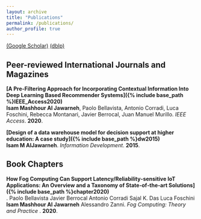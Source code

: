 ```yaml
---
layout: archive
title: "Publications"
permalink: /publications/
author_profile: true
---
```

[(Google Scholar)](https://scholar.google.com/citations?user=hv5C-NIAAAAJ&hl=en)
[(dblp)](https://dblp.org/pers/a/Aljawarneh:Isam_Mashhour.html)

## Peer-reviewed International Journals and Magazines

<b>[A Pre-Filtering Approach for Incorporating Contextual Information Into Deep Learning Based Recommender Systems]({% include base_path %}IEEE_Access2020)</b><br>
<b>Isam Mashhour Al Jawarneh</b>, Paolo Bellavista, Antonio Corradi, Luca Foschini, Rebecca Montanari, Javier Berrocal, Juan Manuel Murillo. <i>IEEE Access</i>. <b>2020</b>.

<b>[Design of a data warehouse model for decision support at higher education: A case study]({% include base_path %}dw2015)</b><br>
<b>Isam M AlJawarneh</b>. <i>Information Development</i>. <b>2015</b>.

## Book Chapters

<b>How Fog Computing Can Support Latency/Reliability‐sensitive IoT Applications: An Overview and a Taxonomy of State‐of‐the‐art Solutions]({% include base_path %}chapter2020)</b><br>. Paolo Bellavista  Javier Berrocal  Antonio Corradi  Sajal K. Das  Luca Foschini  <b>Isam Mashhour Al Jawarneh</b>  Alessandro Zanni. <i>Fog Computing: Theory and Practice</i> . <b>2020</b>.
